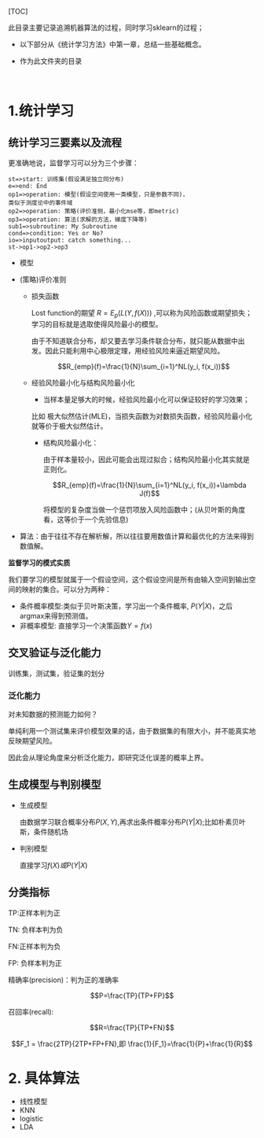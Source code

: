 [TOC]

此目录主要记录追溯机器算法的过程，同时学习sklearn的过程；

+ 以下部分从《统计学习方法》中第一章，总结一些基础概念。

+ 作为此文件夹的目录

  ​

# 1.统计学习

## 统计学习三要素以及流程

更准确地说，监督学习可以分为三个步骤：



```flow
st=>start: 训练集(假设满足独立同分布)
e=>end: End
op1=>operation: 模型(假设空间使用一类模型，只是参数不同)，
类似于测度论中的事件域
op2=>operation: 策略(评价准侧，最小化mse等，即metric)
op3=>operation: 算法(求解的方法，梯度下降等)
sub1=>subroutine: My Subroutine
cond=>condition: Yes or No?
io=>inputoutput: catch something...
st->op1->op2->op3
```
+ 模型

+ (策略)评价准则

  + 损失函数

    Lost function的期望 $R=E_p(L(Y,f(X)))$ ,可以称为风险函数或期望损失；学习的目标就是选取使得风险最小的模型。

    由于不知道联合分布，却又要去学习条件联合分布，就只能从数据中出发。因此只能利用中心极限定理，用经验风险来逼近期望风险。

    $$R_{emp}(f)=\frac{1}{N}\sum_{i=1}^NL(y_i, f(x_i))$$

  + 经验风险最小化与结构风险最小化

    + 当样本量足够大的时候，经验风险最小化可以保证较好的学习效果；

    比如 极大似然估计(MLE)，当损失函数为对数损失函数，经验风险最小化就等价于极大似然估计。

    + 结构风险最小化：

      由于样本量较小，因此可能会出现过拟合；结构风险最小化其实就是正则化。

      $$R_{emp}(f)=\frac{1}{N}\sum_{i=1}^NL(y_i, f(x_i))+\lambda J(f)$$

      将模型的复杂度当做一个惩罚项放入风险函数中；(从贝叶斯的角度看，这等价于一个先验信息)


+ 算法：由于往往不存在解析解，所以往往要用数值计算和最优化的方法来得到数值解。







**监督学习的模式实质**

我们要学习的模型就属于一个假设空间，这个假设空间是所有由输入空间到输出空间的映射的集合。可以分为两种：

+ 条件概率模型:类似于贝叶斯决策，学习出一个条件概率, $P(Y|X)$，之后argmax来得到预测值。
+ 非概率模型: 直接学习一个决策函数$Y=f(x)$



## 交叉验证与泛化能力

训练集，测试集，验证集的划分



### 泛化能力

对未知数据的预测能力如何？

单纯利用一个测试集来评价模型效果的话，由于数据集的有限大小，并不能真实地反映期望风险。

因此会从理论角度来分析泛化能力，即研究泛化误差的概率上界。



## 生成模型与判别模型

+ 生成模型

  由数据学习联合概率分布$P(X,Y)$,再求出条件概率分布$P(Y|X)$;比如朴素贝叶斯，条件随机场

+ 判别模型

  直接学习$f(X)或P(Y|X)$



## 分类指标

TP:正样本判为正

TN: 负样本判为负

FN:正样本判为负

FP: 负样本判为正



精确率(precision)：判为正的准确率

$$P=\frac{TP}{TP+FP}$$

召回率(recall): 

$$R=\frac{TP}{TP+FN}$$

$$F_1 = \frac{2TP}{2TP+FP+FN},即 \frac{1}{F_1}=\frac{1}{P}+\frac{1}{R}$$



# 2. 具体算法

+ 线性模型
+ KNN
+ logistic
+ LDA

##  